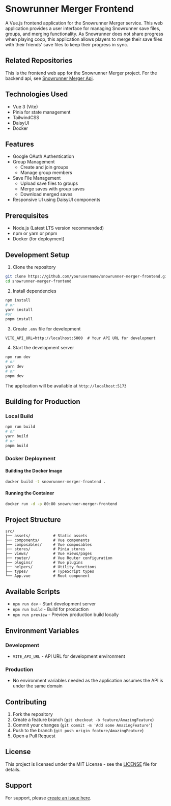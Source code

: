 # Snowrunner Merger Frontend

A Vue.js frontend application for the Snowrunner Merger service. This web application provides a user interface for managing Snowrunner save files, groups, and merging functionality.
As Snowrunner does not share progress when playing coop, this application allows players to merge their save files with their friends' save files to keep their progress in sync.

## Related Repositories

This is the frontend web app for the Snowrunner Merger project. For the backend api, see [Snowrunner Merger Api](https://github.com/TheDrinix/snowrunner-merger-api).

## Technologies Used

- Vue 3 (Vite)
- Pinia for state management
- TailwindCSS
- DaisyUI
- Docker

## Features

- Google OAuth Authentication
- Group Management
    - Create and join groups
    - Manage group members
- Save File Management
    - Upload save files to groups
    - Merge saves with group saves
    - Download merged saves
- Responsive UI using DaisyUI components

## Prerequisites

- Node.js (Latest LTS version recommended)
- npm or yarn or pnpm
- Docker (for deployment)

## Development Setup

1. Clone the repository
```bash
git clone https://github.com/yourusername/snowrunner-merger-frontend.git
cd snowrunner-merger-frontend
```

2. Install dependencies
```bash
npm install
# or
yarn install
#or
pnpm install
```

3. Create `.env` file for development
```env
VITE_API_URL=http://localhost:5000  # Your API URL for development
```

4. Start the development server
```bash
npm run dev
# or
yarn dev
# or
pnpm dev
```

The application will be available at `http://localhost:5173`

## Building for Production

### Local Build
```bash
npm run build
# or
yarn build
# or
pnpm build
```

### Docker Deployment

#### Building the Docker Image
```bash
docker build -t snowrunner-merger-frontend .
```

#### Running the Container
```bash
docker run -d -p 80:80 snowrunner-merger-frontend
```

## Project Structure

```
src/
├── assets/          # Static assets
├── components/      # Vue components
├── composables/     # Vue composables
├── stores/          # Pinia stores
├── views/           # Vue views/pages
├── router/          # Vue Router configuration
├── plugins/         # Vue plugins
├── helpers/         # Utility functions
├── types/           # TypeScript types
└── App.vue          # Root component
```

## Available Scripts

- `npm run dev` - Start development server
- `npm run build` - Build for production
- `npm run preview` - Preview production build locally

## Environment Variables

### Development
- `VITE_API_URL` - API URL for development environment

### Production
- No environment variables needed as the application assumes the API is under the same domain

## Contributing

1. Fork the repository
2. Create a feature branch (`git checkout -b feature/AmazingFeature`)
3. Commit your changes (`git commit -m 'Add some AmazingFeature'`)
4. Push to the branch (`git push origin feature/AmazingFeature`)
5. Open a Pull Request

## License

This project is licensed under the MIT License - see the [LICENSE](LICENSE) file for details.

## Support

For support, please [create an issue here](issues).